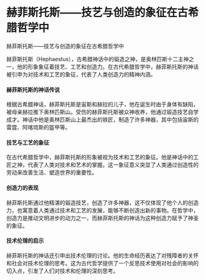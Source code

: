 # 赫菲斯托斯——技艺与创造的象征在古希腊哲学中

赫菲斯托斯——技艺与创造的象征在古希腊哲学中

赫菲斯托斯（Hephaestus），古希腊神话中的锻造之神，是奥林匹斯十二主神之一，他的形象象征着技艺、工艺和创造力。在古代希腊哲学中，赫菲斯托斯的神话被引申为对技术和工艺的象征，代表了人类创造力的精神内涵。

#### 赫菲斯托斯的神话传说

根据古希腊神话，赫菲斯托斯是宙斯和赫拉的儿子，他在诞生时由于身体有缺陷，被母亲赫拉推下奥林匹斯山。受伤的赫菲斯托斯被众神收养，他通过锻造技艺自学成才。神话中他是奥林匹斯山上最杰出的铁匠，制造了许多神器，其中包括宙斯的雷霆、阿喀琉斯的盔甲等。

#### 技艺与工艺的象征

在古代希腊哲学中，赫菲斯托斯的形象被视为技术和工艺的象征。他是神话中的工匠之神，代表了人类对技术和艺术的掌握。这一象征意义突显了人类通过创造性的劳动来改善生活、塑造世界的重要性。

#### 创造力的表现

赫菲斯托斯通过他精湛的锻造技艺，创造了许多神器，这不仅体现了他个人的创造力，也寓意着人类通过技术和工艺的发展，能够不断创造出新的事物。在哲学中，创造力是推动文明进步的动力之一，而赫菲斯托斯的神话为这种创造力赋予了神圣的象征。

#### 技术伦理的启示

赫菲斯托斯的神话还引申出技术伦理的讨论。他的生命经历表达了对残障者的关怀和社会对技术伦理的思考。这为古代哲学提供了一个反思技术使用对社会的影响的切入点，引发了人们对技术和伦理的深刻思考。
